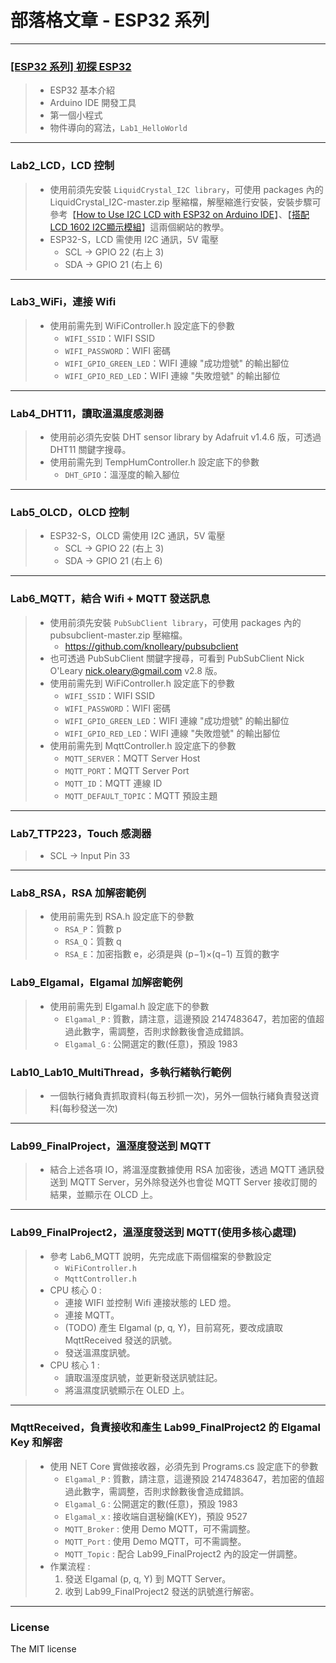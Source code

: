 # 部落格文章 - ESP32 系列


---
### [[ESP32 系列] 初探 ESP32](https://lawrencetech.blogspot.com/2024/03/esp32-esp32.html) 
> * ESP32 基本介紹
> * Arduino IDE 開發工具
> * 第一個小程式
> * 物件導向的寫法，```Lab1_HelloWorld```


---
### Lab2_LCD，LCD 控制
> * 使用前須先安裝 `LiquidCrystal_I2C library`，可使用 packages 內的 LiquidCrystal_I2C-master.zip 壓縮檔，解壓縮進行安裝，安裝步驟可參考【[How to Use I2C LCD with ESP32 on Arduino IDE](https://randomnerdtutorials.com/esp32-esp8266-i2c-lcd-arduino-ide/)】、【[搭配LCD 1602 I2C顯示模組](https://shop.mirotek.com.tw/iot/esp32-start-9/)】這兩個網站的教學。
> * ESP32-S，LCD 需使用 I2C 通訊，5V 電壓
>     + SCL → GPIO 22 (右上 3)
>     + SDA → GPIO 21 (右上 6)


---
### Lab3_WiFi，連接 Wifi
> * 使用前需先到 WiFiController.h 設定底下的參數 
>     + `WIFI_SSID`：WIFI SSID
>     + `WIFI_PASSWORD`：WIFI 密碼
>     + `WIFI_GPIO_GREEN_LED`：WIFI 連線 "成功燈號" 的輸出腳位
>     + `WIFI_GPIO_RED_LED`：WIFI 連線 "失敗燈號" 的輸出腳位 


---
### Lab4_DHT11，讀取溫濕度感測器
> * 使用前必須先安裝 DHT sensor library by Adafruit v1.4.6 版，可透過 DHT11 關鍵字搜尋。
> * 使用前需先到 TempHumController.h 設定底下的參數  
>     + `DHT_GPIO`：溫溼度的輸入腳位


---
### Lab5_OLCD，OLCD 控制
> * ESP32-S，OLCD 需使用 I2C 通訊，5V 電壓
>     + SCL → GPIO 22 (右上 3)
>     + SDA → GPIO 21 (右上 6)


---
### Lab6_MQTT，結合 Wifi + MQTT 發送訊息
> * 使用前須先安裝 `PubSubClient library`，可使用 packages 內的 pubsubclient-master.zip 壓縮檔。
>   * https://github.com/knolleary/pubsubclient
> * 也可透過 PubSubClient 關鍵字搜尋，可看到 PubSubClient Nick O'Leary <nick.oleary@gmail.com> v2.8 版。
> * 使用前需先到 WiFiController.h 設定底下的參數 
>     + `WIFI_SSID`：WIFI SSID
>     + `WIFI_PASSWORD`：WIFI 密碼
>     + `WIFI_GPIO_GREEN_LED`：WIFI 連線 "成功燈號" 的輸出腳位
>     + `WIFI_GPIO_RED_LED`：WIFI 連線 "失敗燈號" 的輸出腳位 
> * 使用前需先到 MqttController.h 設定底下的參數 
>     + `MQTT_SERVER`：MQTT Server Host
>     + `MQTT_PORT`：MQTT Server Port
>     + `MQTT_ID`：MQTT 連線 ID
>     + `MQTT_DEFAULT_TOPIC`：MQTT 預設主題


---
### Lab7_TTP223，Touch 感測器
> * SCL → Input Pin 33


---
### Lab8_RSA，RSA 加解密範例
> * 使用前需先到 RSA.h 設定底下的參數 
>     + `RSA_P`：質數 p
>     + `RSA_Q`：質數 q
>     + `RSA_E`：加密指數 e，必須是與 (p−1)×(q−1) 互質的數字


### Lab9_Elgamal，Elgamal 加解密範例
> * 使用前需先到 Elgamal.h 設定底下的參數 
>     + `Elgamal_P` : 質數，請注意，這邊預設 2147483647，若加密的值超過此數字，需調整，否則求餘數後會造成錯誤。
>     + `Elgamal_G` : 公開選定的數(任意)，預設 1983


### Lab10_Lab10_MultiThread，多執行緒執行範例
> * 一個執行緒負責抓取資料(每五秒抓一次)，另外一個執行緒負責發送資料(每秒發送一次)


---
### Lab99_FinalProject，溫溼度發送到 MQTT
> *  結合上述各項 IO，將溫溼度數據使用 RSA 加密後，透過 MQTT 通訊發送到 MQTT Server，另外除發送外也會從 MQTT Server 接收訂閱的結果，並顯示在 OLCD 上。


---
### Lab99_FinalProject2，溫溼度發送到 MQTT(使用多核心處理)
> * 參考 Lab6_MQTT 說明，先完成底下兩個檔案的參數設定
>     + `WiFiController.h` 
>     + `MqttController.h` 
> *  CPU 核心 0 : 
>     + 連接 WIFI 並控制 Wifi 連接狀態的 LED 燈。
>     + 連接 MQTT。
>     + (TODO) 產生 Elgamal (p, q, Y)，目前寫死，要改成讀取 MqttReceived 發送的訊號。
>     + 發送溫濕度訊號。
> *  CPU 核心 1 : 
>     + 讀取溫溼度訊號，並更新發送訊號註記。
>     + 將溫濕度訊號顯示在 OLED 上。


---
### MqttReceived，負責接收和產生 Lab99_FinalProject2 的 Elgamal Key 和解密
> * 使用 NET Core 實做接收器，必須先到 Programs.cs 設定底下的參數 
>     + `Elgamal_P` : 質數，請注意，這邊預設 2147483647，若加密的值超過此數字，需調整，否則求餘數後會造成錯誤。
>     + `Elgamal_G` : 公開選定的數(任意)，預設 1983
>     + `Elgamal_x` : 接收端自選秘鑰(KEY)，預設 9527
>     + `MQTT_Broker` : 使用 Demo MQTT，可不需調整。
>     + `MQTT_Port` : 使用 Demo MQTT，可不需調整。
>     + `MQTT_Topic` : 配合 Lab99_FinalProject2 內的設定一併調整。
> * 作業流程 :
>     1. 發送 Elgamal (p, q, Y) 到 MQTT Server。
>     2. 收到 Lab99_FinalProject2 發送的訊號進行解密。




---
### License
The MIT license